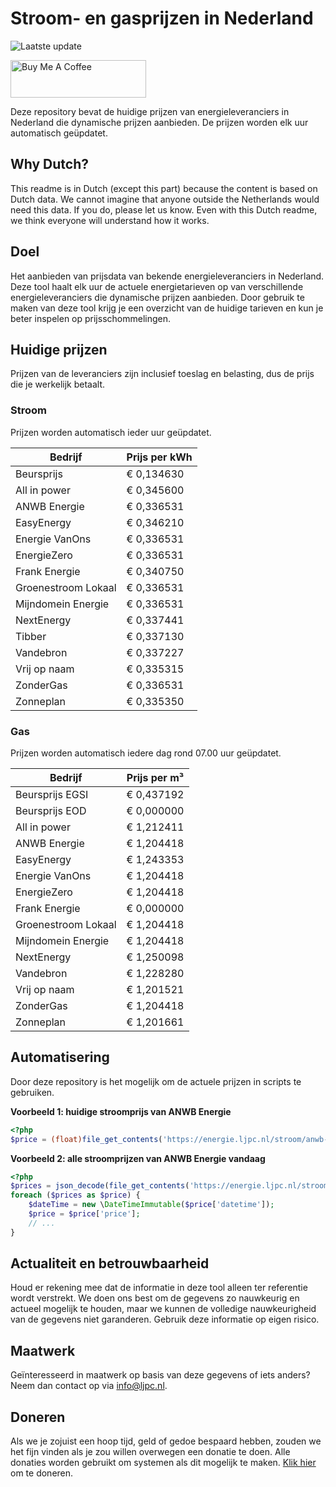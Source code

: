 # Stroom- en gasprijzen in Nederland

![Laatste update](https://img.shields.io/badge/laatste%20update-2023--10--11%2008%3A00%20CET-brightgreen)

<a href="https://www.buymeacoffee.com/Lars-" target="_blank"><img src="https://cdn.buymeacoffee.com/buttons/v2/default-orange.png" alt="Buy Me A Coffee" height="60" style="height: 60px !important;width: 217px !important;" ></a>

Deze repository bevat de huidige prijzen van energieleveranciers in Nederland die dynamische prijzen aanbieden. De prijzen worden elk uur automatisch geüpdatet.

## Why Dutch?

This readme is in Dutch (except this part) because the content is based on Dutch data. We cannot imagine that anyone outside the Netherlands would need this data. If you do, please let us know. Even with this Dutch readme, we think
everyone will understand how it works.

## Doel

Het aanbieden van prijsdata van bekende energieleveranciers in Nederland. Deze tool haalt elk uur de actuele energietarieven op van verschillende energieleveranciers die dynamische prijzen aanbieden. Door gebruik te maken van deze tool
krijg je een overzicht van de huidige tarieven en kun je beter inspelen op prijsschommelingen.

## Huidige prijzen

Prijzen van de leveranciers zijn inclusief toeslag en belasting, dus de prijs die je werkelijk betaalt.

### Stroom

Prijzen worden automatisch ieder uur geüpdatet.

 Bedrijf | Prijs per kWh 
---------|---------------
Beursprijs | € 0,134630
All in power | € 0,345600
ANWB Energie | € 0,336531
EasyEnergy | € 0,346210
Energie VanOns | € 0,336531
EnergieZero | € 0,336531
Frank Energie | € 0,340750
Groenestroom Lokaal | € 0,336531
Mijndomein Energie | € 0,336531
NextEnergy | € 0,337441
Tibber | € 0,337130
Vandebron | € 0,337227
Vrij op naam | € 0,335315
ZonderGas | € 0,336531
Zonneplan | € 0,335350


### Gas

Prijzen worden automatisch iedere dag rond 07.00 uur geüpdatet.

 Bedrijf | Prijs per m³ 
---------|--------------
Beursprijs EGSI | € 0,437192
Beursprijs EOD | € 0,000000
All in power | € 1,212411
ANWB Energie | € 1,204418
EasyEnergy | € 1,243353
Energie VanOns | € 1,204418
EnergieZero | € 1,204418
Frank Energie | € 0,000000
Groenestroom Lokaal | € 1,204418
Mijndomein Energie | € 1,204418
NextEnergy | € 1,250098
Vandebron | € 1,228280
Vrij op naam | € 1,201521
ZonderGas | € 1,204418
Zonneplan | € 1,201661


## Automatisering

Door deze repository is het mogelijk om de actuele prijzen in scripts te gebruiken.

**Voorbeeld 1: huidige stroomprijs van ANWB Energie**

```php
<?php
$price = (float)file_get_contents('https://energie.ljpc.nl/stroom/anwb-energie-nu.txt');

```

**Voorbeeld 2: alle stroomprijzen van ANWB Energie vandaag**

```php
<?php
$prices = json_decode(file_get_contents('https://energie.ljpc.nl/stroom/all-in-power-vandaag.json'),true);
foreach ($prices as $price) {
    $dateTime = new \DateTimeImmutable($price['datetime']);
    $price = $price['price'];
    // ...
}
```

## Actualiteit en betrouwbaarheid

Houd er rekening mee dat de informatie in deze tool alleen ter referentie wordt verstrekt. We doen ons best om de gegevens zo nauwkeurig en actueel mogelijk te houden, maar we kunnen de volledige nauwkeurigheid van de gegevens niet
garanderen. Gebruik deze informatie op eigen risico.

## Maatwerk

Geïnteresseerd in maatwerk op basis van deze gegevens of iets anders? Neem dan contact op
via [info@ljpc.nl](mailto:info@ljpc.nl?subject=Energie%20prijzen).

## Doneren

Als we je zojuist een hoop tijd, geld of gedoe bespaard hebben, zouden we het fijn vinden als je zou willen overwegen een
donatie te doen. Alle donaties worden gebruikt om systemen als dit mogelijk te
maken. [Klik hier](https://www.buymeacoffee.com/Lars-) om te doneren.
